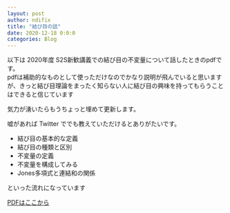 ```yaml
---
layout: post
author: ndifix
title: "結び目の話"
date: 2020-12-18 0:0:0
categories: Blog
---
```

以下は 2020年度 S2S新歓講義での結び目の不変量について話したときのpdfです。  
pdfは補助的なものとして使っただけなのでかなり説明が飛んでいると思いますが、きっと結び目理論をまったく知らない人に結び目の興味を持ってもらうことはできると信じています

気力が湧いたらもうちょっと埋めて更新します。

嘘があれば Twitter ででも教えていただけるとありがたいです。

- 結び目の基本的な定義
- 結び目の種類と区別
- 不変量の定義
- 不変量を構成してみる
- Jones多項式と連結和の関係

といった流れになっています

<a href="{{site.baseurl}}/assets/pdf/knot/knotLec.pdf" target="blank">PDFはここから</a>
